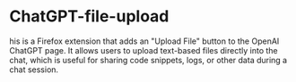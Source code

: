 # ChatGPT-file-upload
 his is a Firefox extension that adds an "Upload File" button to the OpenAI ChatGPT page. It allows users to upload text-based files directly into the chat, which is useful for sharing code snippets, logs, or other data during a chat session.
